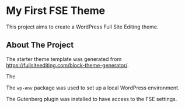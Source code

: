 # My First FSE Theme

This project aims to create a WordPress Full Site Editing theme.

## About The Project

The starter theme template was generated from https://fullsiteediting.com/block-theme-generator/.

The 

The `wp-env` package was used to set up a local WordPress environment.

The Gutenberg plugin was installed to have access to the FSE settings.

